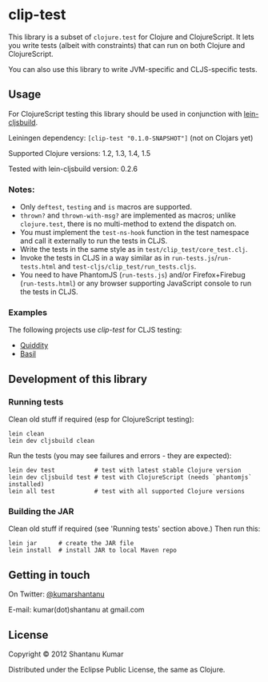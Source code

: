 # clip-test

This library is a subset of `clojure.test` for Clojure and ClojureScript. It
lets you write tests (albeit with constraints) that can run on both Clojure and
ClojureScript.

You can also use this library to write JVM-specific and CLJS-specific tests.


## Usage

For ClojureScript testing this library should be used in conjunction with
[lein-cljsbuild](https://github.com/emezeske/lein-cljsbuild).

Leiningen dependency: `[clip-test "0.1.0-SNAPSHOT"]` (not on Clojars yet)

Supported Clojure versions: 1.2, 1.3, 1.4, 1.5

Tested with lein-cljsbuild version: 0.2.6

### Notes:

* Only `deftest`, `testing` and `is` macros are supported.
* `thrown?` and `thrown-with-msg?` are implemented as macros; unlike
  `clojure.test`, there is no multi-method to extend the dispatch on.
* You must implement the `test-ns-hook` function in the test namespace and call
  it externally to run the tests in CLJS.
* Write the tests in the same style as in `test/clip_test/core_test.clj`.
* Invoke the tests in CLJS in a way similar as in `run-tests.js`/`run-tests.html`
  and `test-cljs/clip_test/run_tests.cljs`.
* You need to have PhantomJS (`run-tests.js`) and/or
  Firefox+Firebug (`run-tests.html`) or any browser supporting JavaScript console
  to run the tests in CLJS.

### Examples

The following projects use _clip-test_ for CLJS testing:

* [Quiddity](https://github.com/kumarshantanu/quiddity)
* [Basil](https://github.com/kumarshantanu/basil)

## Development of this library

### Running tests

Clean old stuff if required (esp for ClojureScript testing):

```
lein clean
lein dev cljsbuild clean
```

Run the tests (you may see failures and errors - they are expected):

```
lein dev test           # test with latest stable Clojure version
lein dev cljsbuild test # test with ClojureScript (needs `phantomjs` installed)
lein all test           # test with all supported Clojure versions
```

### Building the JAR

Clean old stuff if required (see 'Running tests' section above.) Then run this:

```
lein jar      # create the JAR file
lein install  # install JAR to local Maven repo
```

## Getting in touch

On Twitter: [@kumarshantanu](https://twitter.com/kumarshantanu)

E-mail: kumar(dot)shantanu at gmail.com

## License

Copyright © 2012 Shantanu Kumar

Distributed under the Eclipse Public License, the same as Clojure.
